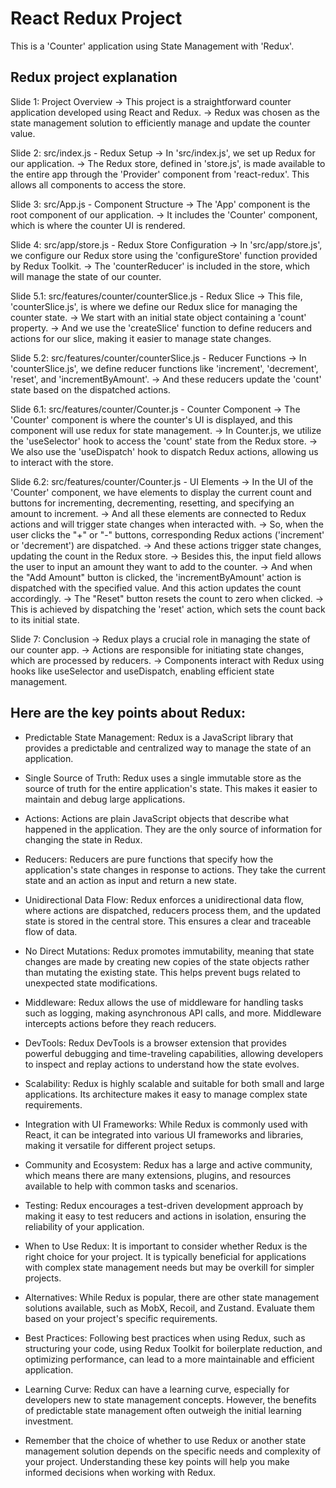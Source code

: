 # React Redux Project

This is a 'Counter' application using State Management with 'Redux'.

## Redux project explanation

Slide 1: Project Overview
-> This project is a straightforward counter application developed using React and Redux.
-> Redux was chosen as the state management solution to efficiently manage and update the counter value.

Slide 2: src/index.js - Redux Setup
-> In 'src/index.js', we set up Redux for our application.
-> The Redux store, defined in 'store.js', is made available to the entire app through the 'Provider' component from 'react-redux'. This allows all components to access the store.

Slide 3: src/App.js - Component Structure
-> The 'App' component is the root component of our application.
-> It includes the 'Counter' component, which is where the counter UI is rendered.

Slide 4: src/app/store.js - Redux Store Configuration
-> In 'src/app/store.js', we configure our Redux store using the 'configureStore' function provided by Redux Toolkit. 
-> The 'counterReducer' is included in the store, which will manage the state of our counter.

Slide 5.1: src/features/counter/counterSlice.js - Redux Slice
-> This file, 'counterSlice.js', is where we define our Redux slice for managing the counter state.
-> We start with an initial state object containing a 'count' property.
-> And we use the 'createSlice' function to define reducers and actions for our slice, making it easier to manage state changes.

Slide 5.2: src/features/counter/counterSlice.js - Reducer Functions
-> In 'counterSlice.js', we define reducer functions like 'increment', 'decrement', 'reset', and 'incrementByAmount'.
-> And these reducers update the 'count' state based on the dispatched actions.

Slide 6.1: src/features/counter/Counter.js - Counter Component
-> The 'Counter' component is where the counter's UI is displayed, and this component will use redux for state management.
-> In Counter.js, we utilize the 'useSelector' hook to access the 'count' state from the Redux store.
-> We also use the 'useDispatch' hook to dispatch Redux actions, allowing us to interact with the store.

Slide 6.2: src/features/counter/Counter.js - UI Elements
-> In the UI of the 'Counter' component, we have elements to display the current count and buttons for incrementing, decrementing, resetting, and specifying an amount to increment.
-> And all these elements are connected to Redux actions and will trigger state changes when interacted with.
-> So, when the user clicks the "+" or "-" buttons, corresponding Redux actions ('increment' or 'decrement') are dispatched.
-> And these actions trigger state changes, updating the count in the Redux store.
-> Besides this, the input field allows the user to input an amount they want to add to the counter.
-> And when the "Add Amount" button is clicked, the 'incrementByAmount' action is dispatched with the specified value. And this action updates the count accordingly.
-> The "Reset" button resets the count to zero when clicked.
-> This is achieved by dispatching the 'reset' action, which sets the count back to its initial state.

Slide 7: Conclusion
-> Redux plays a crucial role in managing the state of our counter app. 
-> Actions are responsible for initiating state changes, which are processed by reducers. 
-> Components interact with Redux using hooks like useSelector and useDispatch, enabling efficient state management.

## Here are the key points about Redux:

- Predictable State Management: Redux is a JavaScript library that provides a predictable and centralized way to manage the state of an application.

- Single Source of Truth: Redux uses a single immutable store as the source of truth for the entire application's state. This makes it easier to maintain and debug large applications.

- Actions: Actions are plain JavaScript objects that describe what happened in the application. They are the only source of information for changing the state in Redux.

- Reducers: Reducers are pure functions that specify how the application's state changes in response to actions. They take the current state and an action as input and return a new state.

- Unidirectional Data Flow: Redux enforces a unidirectional data flow, where actions are dispatched, reducers process them, and the updated state is stored in the central store. This ensures a clear and traceable flow of data.

- No Direct Mutations: Redux promotes immutability, meaning that state changes are made by creating new copies of the state objects rather than mutating the existing state. This helps prevent bugs related to unexpected state modifications.

- Middleware: Redux allows the use of middleware for handling tasks such as logging, making asynchronous API calls, and more. Middleware intercepts actions before they reach reducers.

- DevTools: Redux DevTools is a browser extension that provides powerful debugging and time-traveling capabilities, allowing developers to inspect and replay actions to understand how the state evolves.

- Scalability: Redux is highly scalable and suitable for both small and large applications. Its architecture makes it easy to manage complex state requirements.

- Integration with UI Frameworks: While Redux is commonly used with React, it can be integrated into various UI frameworks and libraries, making it versatile for different project setups.

- Community and Ecosystem: Redux has a large and active community, which means there are many extensions, plugins, and resources available to help with common tasks and scenarios.

- Testing: Redux encourages a test-driven development approach by making it easy to test reducers and actions in isolation, ensuring the reliability of your application.

- When to Use Redux: It is important to consider whether Redux is the right choice for your project. It is typically beneficial for applications with complex state management needs but may be overkill for simpler projects.

- Alternatives: While Redux is popular, there are other state management solutions available, such as MobX, Recoil, and Zustand. Evaluate them based on your project's specific requirements.

- Best Practices: Following best practices when using Redux, such as structuring your code, using Redux Toolkit for boilerplate reduction, and optimizing performance, can lead to a more maintainable and efficient application.

- Learning Curve: Redux can have a learning curve, especially for developers new to state management concepts. However, the benefits of predictable state management often outweigh the initial learning investment.

- Remember that the choice of whether to use Redux or another state management solution depends on the specific needs and complexity of your project. Understanding these key points will help you make informed decisions when working with Redux.
